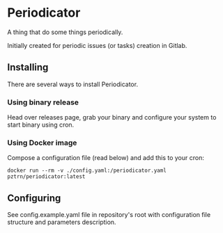 # Periodicator

A thing that do some things periodically.

Initially created for periodic issues (or tasks) creation in Gitlab.

## Installing

There are several ways to install Periodicator.

### Using binary release

Head over releases page, grab your binary and configure your system to start binary using cron.

### Using Docker image

Compose a configuration file (read below) and add this to your cron:

```shell
docker run --rm -v ./config.yaml:/periodicator.yaml pztrn/periodicator:latest
```

## Configuring

See config.example.yaml file in repository's root with configuration file structure and parameters description.
